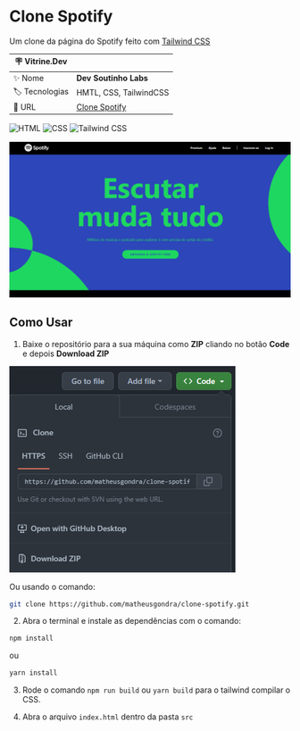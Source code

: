 # Clone Spotify

Um clone da página do Spotify feito com [Tailwind CSS](https://tailwindcss.com/)

| :placard: Vitrine.Dev |     |
| -------------  | --- |
| :sparkles: Nome        | **Dev Soutinho Labs**
| :label: Tecnologias | HMTL, CSS, TailwindCSS
| :rocket: URL         | [Clone Spotify](https://clone-spotify-p6nrla0sl-matheusgondra.vercel.app/)

<div style="margin: 1rem 0">
	<img src="https://img.shields.io/badge/HTML5-E34F26?style=for-the-badge&logo=html5&logoColor=white" alt="HTML">
	<img src="https://img.shields.io/badge/CSS3-1572B6?style=for-the-badge&logo=css3&logoColor=white" alt="CSS">
	<img src="https://img.shields.io/badge/Tailwind_CSS-38B2AC?style=for-the-badge&logo=tailwind-css&logoColor=white" alt="Tailwind CSS">
</div>

![Página do Spotify](./src/img/project.png#vitrinedev)

## Como Usar

1. Baixe o repositório para a sua máquina como **ZIP** cliando no botão **Code** e depois **Download ZIP**

![download](./src/img/download.png)

Ou usando o comando:

```bash
git clone https://github.com/matheusgondra/clone-spotify.git
```

2. Abra o terminal e instale as dependências com o comando:

```bash
npm install
```

ou

```bash
yarn install
```

3. Rode o comando `npm run build` ou `yarn build` para o tailwind compilar o CSS.

4. Abra o arquivo `index.html` dentro da pasta `src`